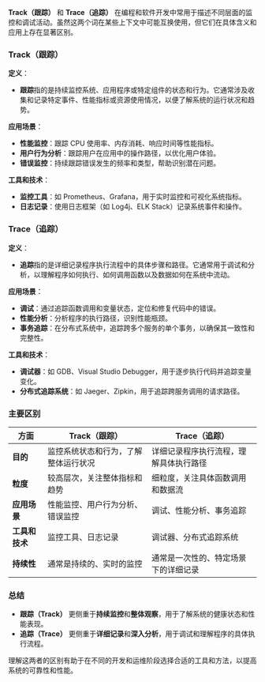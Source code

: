 **Track（跟踪）** 和 **Trace（追踪）** 在编程和软件开发中常用于描述不同层面的监控和调试活动。虽然这两个词在某些上下文中可能互换使用，但它们在具体含义和应用上存在显著区别。

### **Track（跟踪）**

**定义**：

- **跟踪**指的是持续监控系统、应用程序或特定组件的状态和行为。它通常涉及收集和记录特定事件、性能指标或资源使用情况，以便了解系统的运行状况和趋势。

**应用场景**：

- **性能监控**：跟踪 CPU 使用率、内存消耗、响应时间等性能指标。
- **用户行为分析**：跟踪用户在应用中的操作路径，以优化用户体验。
- **错误监控**：持续跟踪错误发生的频率和类型，帮助识别潜在问题。

**工具和技术**：

- **监控工具**：如 Prometheus、Grafana，用于实时监控和可视化系统指标。
- **日志记录**：使用日志框架（如 Log4j、ELK Stack）记录系统事件和操作。

### **Trace（追踪）**

**定义**：

- **追踪**指的是详细记录程序执行流程中的具体步骤和路径。它通常用于调试和分析，以理解程序如何执行、如何调用函数以及数据如何在系统中流动。

**应用场景**：

- **调试**：通过追踪函数调用和变量状态，定位和修复代码中的错误。
- **性能分析**：分析程序的执行路径，识别性能瓶颈。
- **事务追踪**：在分布式系统中，追踪跨多个服务的单个事务，以确保其一致性和完整性。

**工具和技术**：

- **调试器**：如 GDB、Visual Studio Debugger，用于逐步执行代码并追踪变量变化。
- **分布式追踪系统**：如 Jaeger、Zipkin，用于追踪跨服务调用的请求路径。

### **主要区别**

| **方面**       | **Track（跟踪）**                    | **Trace（追踪）**                      |
| -------------- | ------------------------------------ | -------------------------------------- |
| **目的**       | 监控系统状态和行为，了解整体运行状况 | 详细记录程序执行流程，理解具体执行路径 |
| **粒度**       | 较高层次，关注整体指标和趋势         | 细粒度，关注具体函数调用和数据流       |
| **应用场景**   | 性能监控、用户行为分析、错误监控     | 调试、性能分析、事务追踪               |
| **工具和技术** | 监控工具、日志记录                   | 调试器、分布式追踪系统                 |
| **持续性**     | 通常是持续的、实时的监控             | 通常是一次性的、特定场景下的详细记录   |

### **总结**

- **跟踪（Track）** 更侧重于**持续监控**和**整体观察**，用于了解系统的健康状态和性能表现。
- **追踪（Trace）** 更侧重于**详细记录**和**深入分析**，用于调试和理解程序的具体执行流程。

理解这两者的区别有助于在不同的开发和运维阶段选择合适的工具和方法，以提高系统的可靠性和性能。
